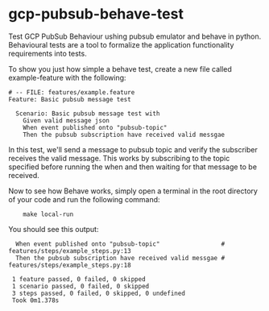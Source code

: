 # gcp-pubsub-behave-test

Test GCP PubSub Behaviour ushing pubsub emulator and behave in python.  Behavioural tests are a tool to formalize the application functionality requirements into tests. 

To show you just how simple a behave test, create a new file called example-feature with the following: 

```
# -- FILE: features/example.feature
Feature: Basic pubsub message test

  Scenario: Basic pubsub message test with
    Given valid message json
    When event published onto "pubsub-topic"
    Then the pubsub subscription have received valid messgae 

```

In this test, we'll send a message to pubsub topic and verify the subscriber receives the valid message. This works by subscribing to the topic specified before running the when and then waiting for that message to be received.

Now to see how Behave works, simply open a terminal in the root directory of your code and run the following command:

```
    make local-run
```

You should see this output:

```
  When event published onto "pubsub-topic"                 # features/steps/example_steps.py:13
  Then the pubsub subscription have received valid messgae # features/steps/example_steps.py:18
  
 1 feature passed, 0 failed, 0 skipped
 1 scenario passed, 0 failed, 0 skipped
 3 steps passed, 0 failed, 0 skipped, 0 undefined
 Took 0m1.378s

```



